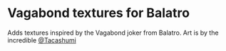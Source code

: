 # Vagabond textures for Balatro

Adds textures inspired by the Vagabond joker from Balatro. Art is by the incredible [@Tacashumi](https://www.twitch.tv/tacashumi)